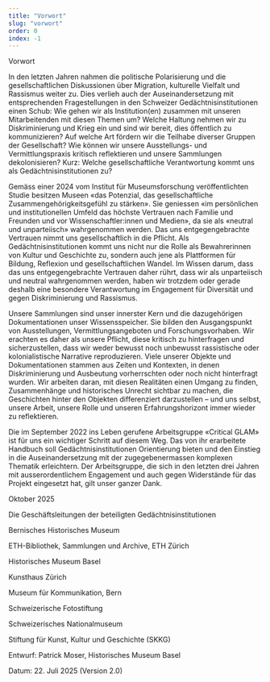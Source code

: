```yaml
---
title: "Vorwort"
slug: "vorwort"
order: 0
index: -1
---
```


Vorwort

In den letzten Jahren nahmen die politische Polarisierung und die gesellschaftlichen Diskussionen über Migration, kulturelle Vielfalt und Rassismus weiter zu. Dies verlieh auch der Auseinandersetzung mit entsprechenden Fragestellungen in den Schweizer Gedächtnisinstitutionen einen Schub: Wie gehen wir als Institution(en) zusammen mit unseren Mitarbeitenden mit diesen Themen um? Welche Haltung nehmen wir zu Diskriminierung und Krieg ein und sind wir bereit, dies öffentlich zu kommunizieren? Auf welche Art fördern wir die Teilhabe diverser Gruppen der Gesellschaft? Wie können wir unsere Ausstellungs- und Vermittlungspraxis kritisch reflektieren und unsere Sammlungen dekolonisieren? Kurz: Welche gesellschaftliche Verantwortung kommt uns als Gedächtnisinstitutionen zu?

Gemäss einer 2024 vom Institut für Museumsforschung veröffentlichten Studie besitzen Museen «das Potenzial, das gesellschaftliche Zusammengehörigkeitsgefühl zu stärken». Sie geniessen «im persönlichen und institutionellen Umfeld das höchste Vertrauen nach Familie und Freunden und vor Wissenschaftler:innen und Medien», da sie als «neutral und unparteiisch» wahrgenommen werden. Das uns entgegengebrachte Vertrauen nimmt uns gesellschaftlich in die Pflicht. Als Gedächtnisinstitutionen kommt uns nicht nur die Rolle als Bewahrerinnen von Kultur und Geschichte zu, sondern auch jene als Plattformen für Bildung, Reflexion und gesellschaftlichen Wandel. Im Wissen darum, dass das uns entgegengebrachte Vertrauen daher rührt, dass wir als unparteiisch und neutral wahrgenommen werden, haben wir trotzdem oder gerade deshalb eine besondere Verantwortung im Engagement für Diversität und gegen Diskriminierung und Rassismus.

Unsere Sammlungen sind unser innerster Kern und die dazugehörigen Dokumentationen unser Wissensspeicher. Sie bilden den Ausgangspunkt von Ausstellungen, Vermittlungsangeboten und Forschungsvorhaben. Wir erachten es daher als unsere Pflicht, diese kritisch zu hinterfragen und sicherzustellen, dass wir weder bewusst noch unbewusst rassistische oder kolonialistische Narrative reproduzieren. Viele unserer Objekte und Dokumentationen stammen aus Zeiten und Kontexten, in denen Diskriminierung und Ausbeutung vorherrschten oder noch nicht hinterfragt wurden. Wir arbeiten daran, mit diesen Realitäten einen Umgang zu finden, Zusammenhänge und historisches Unrecht sichtbar zu machen, die Geschichten hinter den Objekten differenziert darzustellen – und uns selbst, unsere Arbeit, unsere Rolle und unseren Erfahrungshorizont immer wieder zu reflektieren.

Die im September 2022 ins Leben gerufene Arbeitsgruppe «Critical GLAM» ist für uns ein wichtiger Schritt auf diesem Weg. Das von ihr erarbeitete Handbuch soll Gedächtnisinstitutionen Orientierung bieten und den Einstieg in die Auseinandersetzung mit der zugegebenermassen komplexen Thematik erleichtern. Der Arbeitsgruppe, die sich in den letzten drei Jahren mit ausserordentlichem Engagement und auch gegen Widerstände für das Projekt eingesetzt hat, gilt unser ganzer Dank.

Oktober 2025

Die Geschäftsleitungen der beteiligten Gedächtnisinstitutionen

Bernisches Historisches Museum

ETH-Bibliothek, Sammlungen und Archive, ETH Zürich

Historisches Museum Basel

Kunsthaus Zürich

Museum für Kommunikation, Bern

Schweizerische Fotostiftung

Schweizerisches Nationalmuseum

Stiftung für Kunst, Kultur und Geschichte (SKKG)

Entwurf: Patrick Moser, Historisches Museum Basel

Datum: 22. Juli 2025 (Version 2.0)